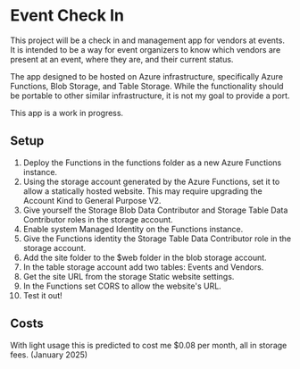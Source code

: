# Event Check In
This project will be a check in and management app for vendors at events. It is intended to be a way for event organizers to know which vendors are present at an event, where they are, and their current status.

The app designed to be hosted on Azure infrastructure, specifically Azure Functions, Blob Storage, and Table Storage. While the functionality should be portable to other similar infrastructure, it is not my goal to provide a port.

This app is a work in progress.

## Setup
1. Deploy the Functions in the functions folder as a new Azure Functions instance.
1. Using the storage account generated by the Azure Functions, set it to allow a statically hosted website. This may require upgrading the Account Kind to General Purpose V2.
1. Give yourself the Storage Blob Data Contributor and Storage Table Data Contributor roles in the storage account.
1. Enable system Managed Identity on the Functions instance.
1. Give the Functions identity the Storage Table Data Contributor role in the storage account.
1. Add the site folder to the $web folder in the blob storage account.
1. In the table storage account add two tables: Events and Vendors.
1. Get the site URL from the storage Static website settings.
1. In the Functions set CORS to allow the website's URL.
1. Test it out!

## Costs
With light usage this is predicted to cost me $0.08 per month, all in storage fees. (January 2025)